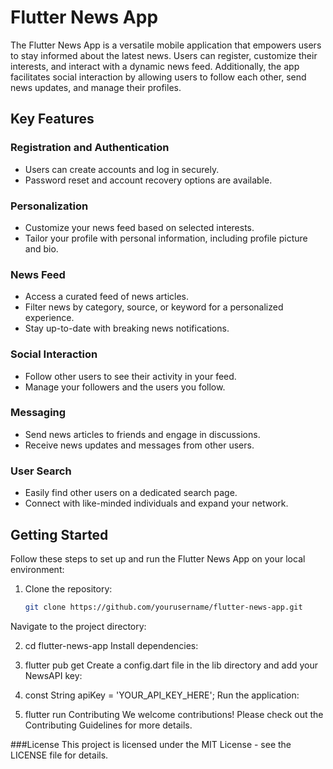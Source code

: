 # Flutter News App

The Flutter News App is a versatile mobile application that empowers users to stay informed about the latest news. Users can register, customize their interests, and interact with a dynamic news feed. Additionally, the app facilitates social interaction by allowing users to follow each other, send news updates, and manage their profiles.

## Key Features

### Registration and Authentication

- Users can create accounts and log in securely.
- Password reset and account recovery options are available.

### Personalization

- Customize your news feed based on selected interests.
- Tailor your profile with personal information, including profile picture and bio.

### News Feed

- Access a curated feed of news articles.
- Filter news by category, source, or keyword for a personalized experience.
- Stay up-to-date with breaking news notifications.

### Social Interaction

- Follow other users to see their activity in your feed.
- Manage your followers and the users you follow.

### Messaging

- Send news articles to friends and engage in discussions.
- Receive news updates and messages from other users.

### User Search

- Easily find other users on a dedicated search page.
- Connect with like-minded individuals and expand your network.

## Getting Started

Follow these steps to set up and run the Flutter News App on your local environment:

1. Clone the repository:
   ```bash
   git clone https://github.com/yourusername/flutter-news-app.git
Navigate to the project directory:

2. cd flutter-news-app
Install dependencies:

3. flutter pub get
Create a config.dart file in the lib directory and add your NewsAPI key:

4. const String apiKey = 'YOUR_API_KEY_HERE';
Run the application:

5. flutter run
Contributing
We welcome contributions! Please check out the Contributing Guidelines for more details.

###License
This project is licensed under the MIT License - see the LICENSE file for details.
